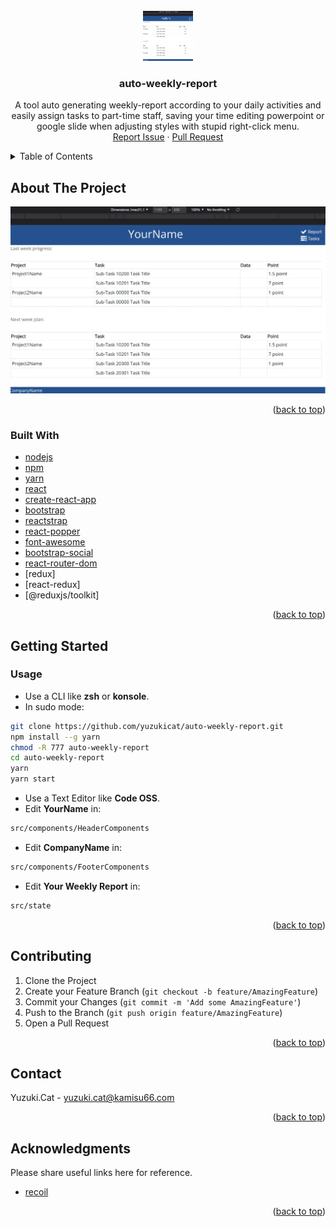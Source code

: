 <div id="top"></div>

<!-- PROJECT LOGO -->
<br />
<div align="center">
  <a href="https://github.com/yuzukicat/auto-weekly-report">
    <img src="./src/assets/about-the-project.png" alt="auto-weekly-report" width="80" height="80">
  </a>

  <h3 align="center">auto-weekly-report</h3>

  <p align="center">
    A tool auto generating weekly-report according to your daily activities and easily assign tasks to part-time staff, saving your time editing powerpoint or google slide when adjusting styles with stupid right-click menu.
    <br />
    <a href="https://github.com/yuzukicat/auto-weekly-report/issues">Report Issue</a>
    ·
    <a href="https://github.com/yuzukicat/auto-weekly-report/pulls">Pull Request</a>
  </p>
</div>

<!-- TABLE OF CONTENTS -->
<details>
  <summary>Table of Contents</summary>
  <ol>
    <li>
      <a href="#about-the-project">About The Project</a>
      <ul>
        <li><a href="#built-with">Built With</a></li>
      </ul>
    </li>
    <li>
      <a href="#getting-started">Getting Started</a>
      <ul>
        <li><a href="#prerequisites">Usage</a></li>
      </ul>
    </li>
    <li><a href="#contributing">Contributing</a></li>
    <li><a href="#contact">Contact</a></li>
    <li><a href="#acknowledgments">Acknowledgments</a></li>
  </ol>
</details>

<!-- ABOUT THE PROJECT -->
## About The Project

[![auto-weekly-report][product-screenshot]](/src/assets/about-the-project.png)

<p align="right">(<a href="#top">back to top</a>)</p>

### Built With

* [nodejs](https://nodejs.org/en/)
* [npm](https://www.npmjs.com/package/npm)
* [yarn](https://yarnpkg.com/)
* [react](https://reactjs.org/)
* [create-react-app](https://create-react-app.dev/)
* [bootstrap](https://getbootstrap.com/)
* [reactstrap](https://reactstrap.github.io/)
* [react-popper](https://popper.js.org/react-popper/)
* [font-awesome](https://fontawesome.com/)
* [bootstrap-social](https://lipis.github.io/bootstrap-social/)
* [react-router-dom](https://reactrouter.com/)
* [redux]
* [react-redux]
* [@reduxjs/toolkit]

<p align="right">(<a href="#top">back to top</a>)</p>

<!-- GETTING STARTED -->
## Getting Started

### Usage

* Use a CLI like **zsh** or **konsole**.
* In sudo mode:
```sh
git clone https://github.com/yuzukicat/auto-weekly-report.git
npm install --g yarn
chmod -R 777 auto-weekly-report
cd auto-weekly-report
yarn
yarn start
```

* Use a Text Editor like **Code OSS**.
* Edit **YourName** in:
```sh
src/components/HeaderComponents
```

* Edit **CompanyName** in:
```sh
src/components/FooterComponents
```

* Edit **Your Weekly Report** in:
```sh
src/state
```

<p align="right">(<a href="#top">back to top</a>)</p>

<!-- CONTRIBUTING -->
## Contributing

1. Clone the Project
2. Create your Feature Branch (`git checkout -b feature/AmazingFeature`)
3. Commit your Changes (`git commit -m 'Add some AmazingFeature'`)
4. Push to the Branch (`git push origin feature/AmazingFeature`)
5. Open a Pull Request

<p align="right">(<a href="#top">back to top</a>)</p>

<!-- CONTACT -->
## Contact

Yuzuki.Cat - yuzuki.cat@kamisu66.com

<p align="right">(<a href="#top">back to top</a>)</p>

<!-- ACKNOWLEDGMENTS -->
## Acknowledgments

Please share useful links here for reference.

* [recoil](https://recoiljs.org/)

<p align="right">(<a href="#top">back to top</a>)</p>

<!-- MARKDOWN LINKS & IMAGES -->
<!-- https://www.markdownguide.org/basic-syntax/#reference-style-links -->
[product-screenshot]: /src/assets/about-the-project.png